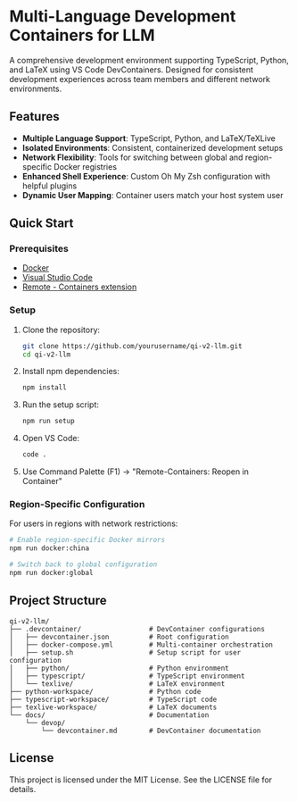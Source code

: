 # Multi-Language Development Containers for LLM

A comprehensive development environment supporting TypeScript, Python, and LaTeX using VS Code DevContainers. Designed for consistent development experiences across team members and different network environments.

## Features

- **Multiple Language Support**: TypeScript, Python, and LaTeX/TeXLive
- **Isolated Environments**: Consistent, containerized development setups
- **Network Flexibility**: Tools for switching between global and region-specific Docker registries
- **Enhanced Shell Experience**: Custom Oh My Zsh configuration with helpful plugins
- **Dynamic User Mapping**: Container users match your host system user

## Quick Start

### Prerequisites

- [Docker](https://www.docker.com/products/docker-desktop)
- [Visual Studio Code](https://code.visualstudio.com/)
- [Remote - Containers extension](https://marketplace.visualstudio.com/items?itemName=ms-vscode-remote.remote-containers)

### Setup

1. Clone the repository:
   ```bash
   git clone https://github.com/yourusername/qi-v2-llm.git
   cd qi-v2-llm
   ```

2. Install npm dependencies:
   ```bash
   npm install
   ```

3. Run the setup script:
   ```bash
   npm run setup
   ```

4. Open VS Code:
   ```bash
   code .
   ```

5. Use Command Palette (F1) → "Remote-Containers: Reopen in Container"

### Region-Specific Configuration

For users in regions with network restrictions:

```bash
# Enable region-specific Docker mirrors
npm run docker:china

# Switch back to global configuration
npm run docker:global
```

## Project Structure

```
qi-v2-llm/
├── .devcontainer/                 # DevContainer configurations
│   ├── devcontainer.json          # Root configuration
│   ├── docker-compose.yml         # Multi-container orchestration
│   ├── setup.sh                   # Setup script for user configuration
│   ├── python/                    # Python environment
│   ├── typescript/                # TypeScript environment 
│   └── texlive/                   # LaTeX environment
├── python-workspace/              # Python code
├── typescript-workspace/          # TypeScript code
├── texlive-workspace/             # LaTeX documents
└── docs/                          # Documentation
    └── devop/
        └── devcontainer.md        # DevContainer documentation
```

## License

This project is licensed under the MIT License. See the LICENSE file for details.
